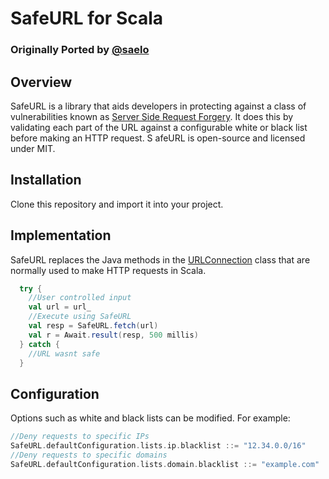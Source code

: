 # SafeURL for Scala
### Originally Ported by [@saelo](https://github.com/saelo)

## Overview
SafeURL is a library that aids developers in protecting against a class of vulnerabilities known as [Server Side Request Forgery](http://www.acunetix.com/blog/articles/server-side-request-forgery-vulnerability/). It does this by validating each part of the URL against a configurable white or black list before making an HTTP request. S
afeURL is open-source and licensed under MIT.

## Installation
Clone this repository and import it into your project.

## Implementation
SafeURL replaces the Java methods in the [URLConnection](https://docs.oracle.com/javase/7/docs/api/java/net/URLConnection.html) class that are normally used to make HTTP requests in Scala.

```scala
  try {
    //User controlled input
    val url = url_
    //Execute using SafeURL
    val resp = SafeURL.fetch(url)
    val r = Await.result(resp, 500 millis)
  } catch {
    //URL wasnt safe
  }
```
## Configuration
Options such as white and black lists can be modified. For example:

```scala
//Deny requests to specific IPs
SafeURL.defaultConfiguration.lists.ip.blacklist ::= "12.34.0.0/16"
//Deny requests to specific domains
SafeURL.defaultConfiguration.lists.domain.blacklist ::= "example.com"
```
